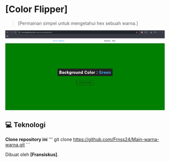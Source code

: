 # [Color Flipper]

> [Permainan simpel untuk mengetahui hex sebuah warna.]

![Tampilan Proyek](image.png)
## 💻 Teknologi

  **Clone repository ini**
    '''
    git clone https://github.com/Frnss24/Main-warna-warna.git
    ```

Dibuat oleh **[Fransiskus]**.
